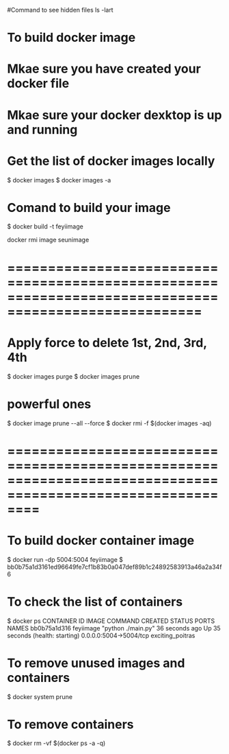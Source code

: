 #Command to see hidden files
ls -lart   
# To build docker image
# Mkae sure you have created your docker file
# Mkae sure your docker dexktop is up and running
# Get the list of docker images locally
 $ docker images
 $ docker images -a
# Comand to build your image
 $ docker build -t feyiimage 

  docker rmi image seunimage
# ======================================================================================================
# Apply force to delete 1st, 2nd, 3rd, 4th
 $ docker images purge
 $ docker images prune
 # powerful ones
 $ docker image prune --all --force
 $ docker rmi -f $(docker images -aq)

# ============================================================================================================
# To build docker container image
 $ docker run -dp 5004:5004 feyiimage
 $ bb0b75a1d3161ed96649fe7cf1b83b0a047def89b1c24892583913a46a2a34f6

# To check the list of containers
 $ docker ps
CONTAINER ID   IMAGE       COMMAND              CREATED          STATUS                             PORTS                    NAMES
bb0b75a1d316   feyiimage   "python ./main.py"   36 seconds ago   Up 35 seconds (health: starting)   0.0.0.0:5004->5004/tcp   exciting_poitras

# To remove unused images and containers
 $ docker system prune

# To remove containers 
 $ docker rm -vf $(docker ps -a -q)



